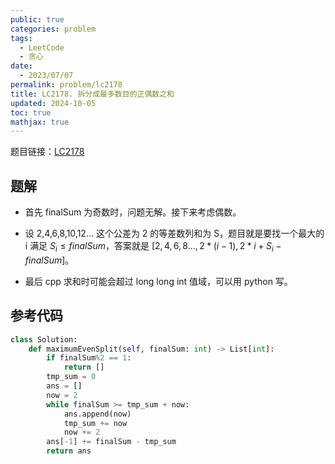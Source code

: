 ```yaml
---
public: true
categories: problem
tags:
  - LeetCode
  - 贪心
date:
  - 2023/07/07
permalink: problem/lc2178
title: LC2178. 拆分成最多数目的正偶数之和
updated: 2024-10-05
toc: true
mathjax: true
---
```


题目链接：[LC2178](https://leetcode.cn/problems/maximum-split-of-positive-even-integers/)

<!--more-->

## 题解

  + 首先 finalSum 为奇数时，问题无解。接下来考虑偶数。

  + 设 2,4,6,8,10,12... 这个公差为 2 的等差数列和为 S，题目就是要找一个最大的 i 满足 $S_i \le finalSum$，答案就是 $[2,4,6,8...,2*(i-1),2*i+S_i-finalSum]$。

  + 最后 cpp 求和时可能会超过 long long int 值域，可以用 python 写。

## 参考代码

```python
class Solution:
    def maximumEvenSplit(self, finalSum: int) -> List[int]:
        if finalSum%2 == 1:
            return []
        tmp_sum = 0
        ans = []
        now = 2
        while finalSum >= tmp_sum + now:
            ans.append(now)
            tmp_sum += now
            now += 2
        ans[-1] += finalSum - tmp_sum
        return ans
```


